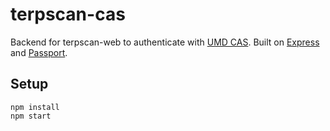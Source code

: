 # terpscan-cas

Backend for terpscan-web to authenticate with [UMD CAS](https://umd.service-now.com/kb_view.do?sysparm_article=KB0013650). Built on [Express](https://expressjs.com) and [Passport](http://www.passportjs.org).

## Setup
    npm install
    npm start
